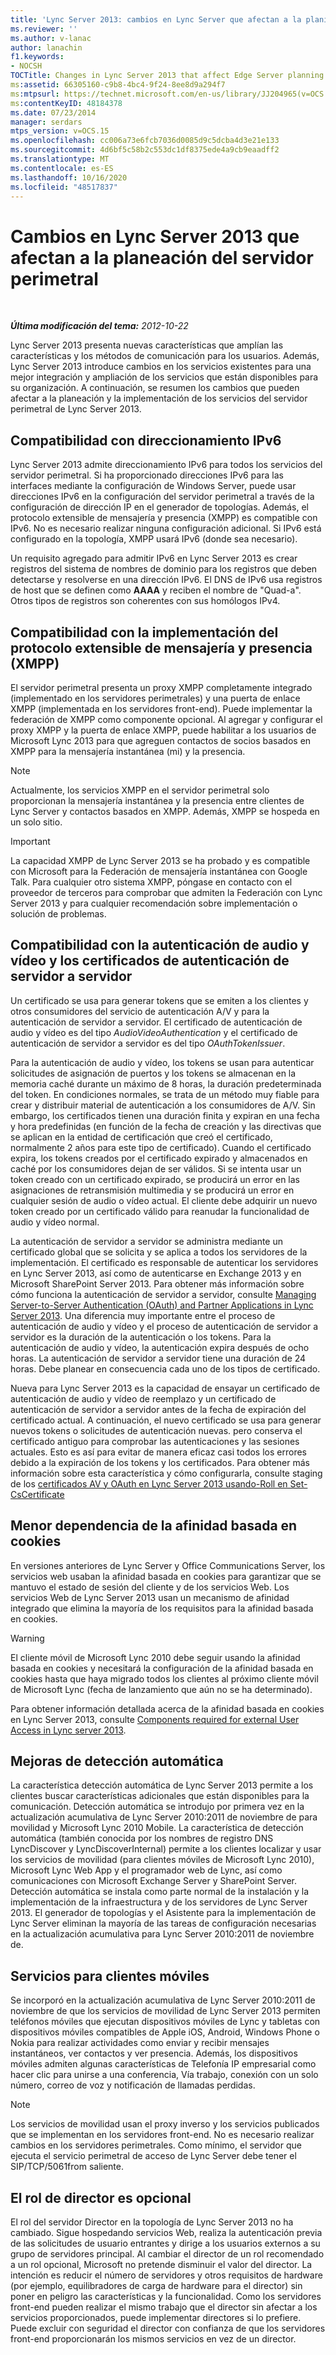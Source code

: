 ```yaml
---
title: 'Lync Server 2013: cambios en Lync Server que afectan a la planificación del servidor perimetral'
ms.reviewer: ''
ms.author: v-lanac
author: lanachin
f1.keywords:
- NOCSH
TOCTitle: Changes in Lync Server 2013 that affect Edge Server planning
ms:assetid: 66305160-c9b8-4bc4-9f24-8ee8d9a294f7
ms:mtpsurl: https://technet.microsoft.com/en-us/library/JJ204965(v=OCS.15)
ms:contentKeyID: 48184378
ms.date: 07/23/2014
manager: serdars
mtps_version: v=OCS.15
ms.openlocfilehash: cc006a73e6fcb7036d0085d9c5dcba4d3e21e133
ms.sourcegitcommit: 4d6bf5c58b2c553dc1df8375ede4a9cb9eaadff2
ms.translationtype: MT
ms.contentlocale: es-ES
ms.lasthandoff: 10/16/2020
ms.locfileid: "48517837"
---
```

# <a name="changes-in-lync-server-2013-that-affect-edge-server-planning"></a>Cambios en Lync Server 2013 que afectan a la planeación del servidor perimetral

<div data-xmlns="http://www.w3.org/1999/xhtml">

<div class="topic" data-xmlns="http://www.w3.org/1999/xhtml" data-msxsl="urn:schemas-microsoft-com:xslt" data-cs="https://msdn.microsoft.com/">

<div data-asp="https://msdn2.microsoft.com/asp">



</div>

<div id="mainSection">

<div id="mainBody">

<span> </span>

_**Última modificación del tema:** 2012-10-22_

Lync Server 2013 presenta nuevas características que amplían las características y los métodos de comunicación para los usuarios. Además, Lync Server 2013 introduce cambios en los servicios existentes para una mejor integración y ampliación de los servicios que están disponibles para su organización. A continuación, se resumen los cambios que pueden afectar a la planeación y la implementación de los servicios del servidor perimetral de Lync Server 2013.

<div>

## <a name="support-for-ipv6-addressing"></a>Compatibilidad con direccionamiento IPv6

Lync Server 2013 admite direccionamiento IPv6 para todos los servicios del servidor perimetral. Si ha proporcionado direcciones IPv6 para las interfaces mediante la configuración de Windows Server, puede usar direcciones IPv6 en la configuración del servidor perimetral a través de la configuración de dirección IP en el generador de topologías. Además, el protocolo extensible de mensajería y presencia (XMPP) es compatible con IPv6. No es necesario realizar ninguna configuración adicional. Si IPv6 está configurado en la topología, XMPP usará IPv6 (donde sea necesario).

Un requisito agregado para admitir IPv6 en Lync Server 2013 es crear registros del sistema de nombres de dominio para los registros que deben detectarse y resolverse en una dirección IPv6. El DNS de IPv6 usa registros de host que se definen como **AAAA** y reciben el nombre de "Quad-a". Otros tipos de registros son coherentes con sus homólogos IPv4.

</div>

<div>

## <a name="support-for-extensible-messaging-and-presence-protocol-xmpp-deployment"></a>Compatibilidad con la implementación del protocolo extensible de mensajería y presencia (XMPP)

El servidor perimetral presenta un proxy XMPP completamente integrado (implementado en los servidores perimetrales) y una puerta de enlace XMPP (implementada en los servidores front-end). Puede implementar la federación de XMPP como componente opcional. Al agregar y configurar el proxy XMPP y la puerta de enlace XMPP, puede habilitar a los usuarios de Microsoft Lync 2013 para que agreguen contactos de socios basados en XMPP para la mensajería instantánea (mi) y la presencia.

<div>


> [!NOTE]  
> Actualmente, los servicios XMPP en el servidor perimetral solo proporcionan la mensajería instantánea y la presencia entre clientes de Lync Server y contactos basados en XMPP. Además, XMPP se hospeda en un solo sitio.



</div>

<div>


> [!IMPORTANT]  
> La capacidad XMPP de Lync Server 2013 se ha probado y es compatible con Microsoft para la Federación de mensajería instantánea con Google Talk. Para cualquier otro sistema XMPP, póngase en contacto con el proveedor de terceros para comprobar que admiten la Federación con Lync Server 2013 y para cualquier recomendación sobre implementación o solución de problemas.



</div>

</div>

<div>

## <a name="support-for-rolling-audiovideo-authentication-and-server-to-server-authentication-certificates"></a>Compatibilidad con la autenticación de audio y vídeo y los certificados de autenticación de servidor a servidor

Un certificado se usa para generar tokens que se emiten a los clientes y otros consumidores del servicio de autenticación A/V y para la autenticación de servidor a servidor. El certificado de autenticación de audio y vídeo es del tipo *AudioVideoAuthentication* y el certificado de autenticación de servidor a servidor es del tipo *OAuthTokenIssuer*.

Para la autenticación de audio y vídeo, los tokens se usan para autenticar solicitudes de asignación de puertos y los tokens se almacenan en la memoria caché durante un máximo de 8 horas, la duración predeterminada del token. En condiciones normales, se trata de un método muy fiable para crear y distribuir material de autenticación a los consumidores de A/V. Sin embargo, los certificados tienen una duración finita y expiran en una fecha y hora predefinidas (en función de la fecha de creación y las directivas que se aplican en la entidad de certificación que creó el certificado, normalmente 2 años para este tipo de certificado). Cuando el certificado expira, los tokens creados por el certificado expirado y almacenados en caché por los consumidores dejan de ser válidos. Si se intenta usar un token creado con un certificado expirado, se producirá un error en las asignaciones de retransmisión multimedia y se producirá un error en cualquier sesión de audio o vídeo actual. El cliente debe adquirir un nuevo token creado por un certificado válido para reanudar la funcionalidad de audio y vídeo normal.

La autenticación de servidor a servidor se administra mediante un certificado global que se solicita y se aplica a todos los servidores de la implementación. El certificado es responsable de autenticar los servidores en Lync Server 2013, así como de autenticarse en Exchange 2013 y en Microsoft SharePoint Server 2013. Para obtener más información sobre cómo funciona la autenticación de servidor a servidor, consulte [Managing Server-to-Server Authentication (OAuth) and Partner Applications in Lync Server 2013](lync-server-2013-managing-server-to-server-authentication-oauth-and-partner-applications.md). Una diferencia muy importante entre el proceso de autenticación de audio y vídeo y el proceso de autenticación de servidor a servidor es la duración de la autenticación o los tokens. Para la autenticación de audio y vídeo, la autenticación expira después de ocho horas. La autenticación de servidor a servidor tiene una duración de 24 horas. Debe planear en consecuencia cada uno de los tipos de certificado.

Nueva para Lync Server 2013 es la capacidad de ensayar un certificado de autenticación de audio y vídeo de reemplazo y un certificado de autenticación de servidor a servidor antes de la fecha de expiración del certificado actual. A continuación, el nuevo certificado se usa para generar nuevos tokens o solicitudes de autenticación nuevas. pero conserva el certificado antiguo para comprobar las autenticaciones y las sesiones actuales. Esto es así para evitar de manera eficaz casi todos los errores debido a la expiración de los tokens y los certificados. Para obtener más información sobre esta característica y cómo configurarla, consulte staging de los [certificados AV y OAuth en Lync Server 2013 usando-Roll en Set-CsCertificate](lync-server-2013-staging-av-and-oauth-certificates-using-roll-in-https://docs.microsoft.com/powershell/module/skype/Set-CsCertificate)

</div>

<div>

## <a name="reduced-reliance-on-cookie-based-affinity"></a>Menor dependencia de la afinidad basada en cookies

En versiones anteriores de Lync Server y Office Communications Server, los servicios web usaban la afinidad basada en cookies para garantizar que se mantuvo el estado de sesión del cliente y de los servicios Web. Los servicios Web de Lync Server 2013 usan un mecanismo de afinidad integrado que elimina la mayoría de los requisitos para la afinidad basada en cookies.

<div>


> [!WARNING]  
> El cliente móvil de Microsoft Lync 2010 debe seguir usando la afinidad basada en cookies y necesitará la configuración de la afinidad basada en cookies hasta que haya migrado todos los clientes al próximo cliente móvil de Microsoft Lync (fecha de lanzamiento que aún no se ha determinado).



</div>

Para obtener información detallada acerca de la afinidad basada en cookies en Lync Server 2013, consulte [Components required for external User Access in Lync server 2013](lync-server-2013-components-required-for-external-user-access.md).

</div>

<div>

## <a name="autodiscover-enhancements"></a>Mejoras de detección automática

La característica detección automática de Lync Server 2013 permite a los clientes buscar características adicionales que están disponibles para la comunicación. Detección automática se introdujo por primera vez en la actualización acumulativa de Lync Server 2010:2011 de noviembre de para movilidad y Microsoft Lync 2010 Mobile. La característica de detección automática (también conocida por los nombres de registro DNS LyncDiscover y LyncDiscoverInternal) permite a los clientes localizar y usar los servicios de movilidad (para clientes móviles de Microsoft Lync 2010), Microsoft Lync Web App y el programador web de Lync, así como comunicaciones con Microsoft Exchange Server y SharePoint Server. Detección automática se instala como parte normal de la instalación y la implementación de la infraestructura y de los servidores de Lync Server 2013. El generador de topologías y el Asistente para la implementación de Lync Server eliminan la mayoría de las tareas de configuración necesarias en la actualización acumulativa para Lync Server 2010:2011 de noviembre de.

</div>

<div>

## <a name="services-for-mobile-clients"></a>Servicios para clientes móviles

Se incorporó en la actualización acumulativa de Lync Server 2010:2011 de noviembre de que los servicios de movilidad de Lync Server 2013 permiten teléfonos móviles que ejecutan dispositivos móviles de Lync y tabletas con dispositivos móviles compatibles de Apple iOS, Android, Windows Phone o Nokia para realizar actividades como enviar y recibir mensajes instantáneos, ver contactos y ver presencia. Además, los dispositivos móviles admiten algunas características de Telefonía IP empresarial como hacer clic para unirse a una conferencia, Vía trabajo, conexión con un solo número, correo de voz y notificación de llamadas perdidas.

<div>


> [!NOTE]  
> Los servicios de movilidad usan el proxy inverso y los servicios publicados que se implementan en los servidores front-end. No es necesario realizar cambios en los servidores perimetrales. Como mínimo, el servidor que ejecuta el servicio perimetral de acceso de Lync Server debe tener el SIP/TCP/5061from saliente.



</div>

</div>

<div>

## <a name="director-role-is-optional"></a>El rol de director es opcional

El rol del servidor Director en la topología de Lync Server 2013 no ha cambiado. Sigue hospedando servicios Web, realiza la autenticación previa de las solicitudes de usuario entrantes y dirige a los usuarios externos a su grupo de servidores principal. Al cambiar el director de un rol recomendado a un rol opcional, Microsoft no pretende disminuir el valor del director. La intención es reducir el número de servidores y otros requisitos de hardware (por ejemplo, equilibradores de carga de hardware para el director) sin poner en peligro las características y la funcionalidad. Como los servidores front-end pueden realizar el mismo trabajo que el director sin afectar a los servicios proporcionados, puede implementar directores si lo prefiere. Puede excluir con seguridad el director con confianza de que los servidores front-end proporcionarán los mismos servicios en vez de un director.

</div>

</div>

<span> </span>

</div>

</div>

</div>

